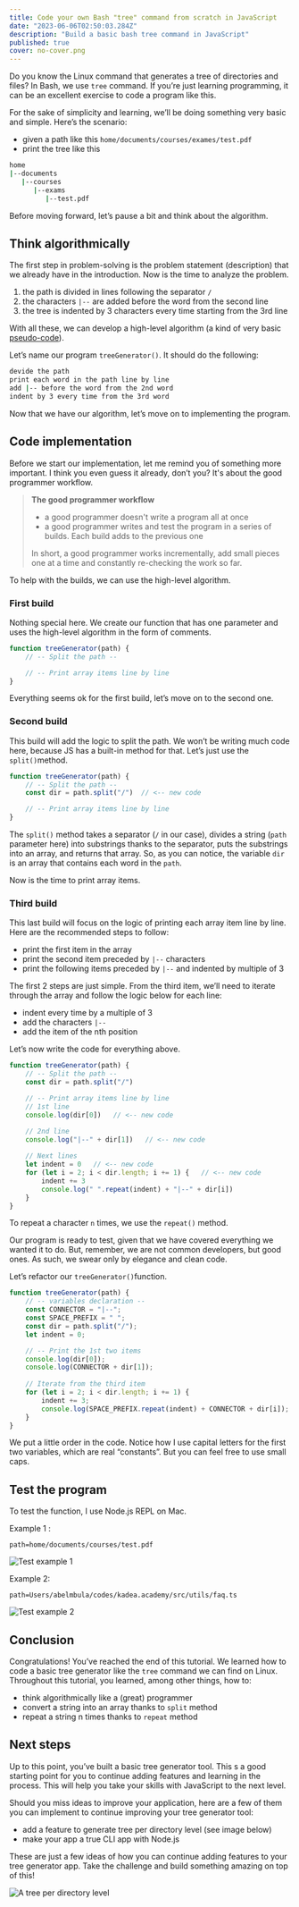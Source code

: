 ```yaml
---
title: Code your own Bash "tree" command from scratch in JavaScript
date: "2023-06-06T02:50:03.284Z"
description: "Build a basic bash tree command in JavaScript"
published: true
cover: no-cover.png
---
```



Do you know the Linux command that generates a tree of directories and files? In Bash, we use `tree` command. If you’re just learning programming, it can be an excellent exercise to code a program like this.

For the sake of simplicity and learning, we’ll be doing something very basic and simple. Here’s the scenario:

- given a path like this `home/documents/courses/exames/test.pdf`
- print the tree like this

```bash
home
|--documents
   |--courses
      |--exams
         |--test.pdf
```

Before moving forward, let’s pause a bit and think about the algorithm.

## Think algorithmically

The first step in problem-solving is the problem statement (description) that we already have in the introduction. Now is the time to analyze the problem.

1. the path is divided in lines following the separator `/`
2. the characters `|--` are added before the word from the second line
3. the tree is indented by 3 characters every time starting from the 3rd line

With all these, we can develop a high-level algorithm (a kind of very basic [pseudo-code](/blog/pseudocode)).

Let’s name our program `treeGenerator()`. It should do the following:

```bash
devide the path
print each word in the path line by line
add |-- before the word from the 2nd word
indent by 3 every time from the 3rd word
```

Now that we have our algorithm, let’s move on to implementing the program.

## Code implementation

Before we start our implementation, let me remind you of something more important. I think you even guess it already, don’t you? It's about the good programmer workflow.
> **The good programmer workflow**
>* a good programmer doesn't write a program all at once
>* a good programmer writes and test the program in a series of builds. Each build adds to the previous one
>    
> In short, a good programmer works incrementally, add small pieces one at a time and constantly re-checking the work so far.

To help with the builds, we can use the high-level algorithm.

### First build

Nothing special here. We create our function that has one parameter and uses the high-level algorithm in the form of comments.

```jsx
function treeGenerator(path) {
	// -- Split the path --

	// -- Print array items line by line
}
```

Everything seems ok for the first build, let’s move on to the second one.

### Second build

This build will add the logic to split the path. We won’t be writing much code here, because JS has a built-in method for that. Let’s just use the `split()`method.

```js
function treeGenerator(path) {
	// -- Split the path --
	const dir = path.split("/")  // <-- new code

	// -- Print array items line by line
}
```

The `split()` method takes a separator (`/` in our case), divides a string (`path` parameter here) into substrings thanks to the separator, puts the substrings into an array, and returns that array. So, as you can notice, the variable `dir` is an array that contains each word in the `path`. 

Now is the time to print array items.

### Third build

This last build will focus on the logic of printing each array item line by line. Here are the recommended steps to follow:

- print the first item in the array
- print the second item preceded by `|--` characters
- print the following items preceded by `|--` and indented by multiple of 3

The first 2 steps are just simple. From the third item, we’ll need to iterate through the array and follow the logic below for each line:

- indent every time by a multiple of 3
- add the characters `|--`
- add the item of the nth position

Let’s now write the code for everything above.

```js
function treeGenerator(path) {
	// -- Split the path --
	const dir = path.split("/")  

	// -- Print array items line by line
	// 1st line
	console.log(dir[0])   // <-- new code

	// 2nd line
	console.log("|--" + dir[1])   // <-- new code
	
	// Next lines
	let indent = 0   // <-- new code
	for (let i = 2; i < dir.length; i += 1) {   // <-- new code
		indent += 3
		console.log(" ".repeat(indent) + "|--" + dir[i])
	}
}
```

To repeat a character `n` times, we use the `repeat()` method. 

Our program is ready to test, given that we have covered everything we wanted it to do. But, remember, we are not common developers, but good ones. As such, we swear only by elegance and clean code.

Let’s refactor our `treeGenerator()`function.

```js
function treeGenerator(path) {
	// -- variables declaration --
	const CONNECTOR = "|--";
	const SPACE_PREFIX = " ";
	const dir = path.split("/");
	let indent = 0;

	// -- Print the 1st two items
	console.log(dir[0]); 
	console.log(CONNECTOR + dir[1]);
	
	// Iterate from the third item
	for (let i = 2; i < dir.length; i += 1) { 
		indent += 3;
		console.log(SPACE_PREFIX.repeat(indent) + CONNECTOR + dir[i]);
	}
}
```

We put a little order in the code. Notice how I use capital letters for the first two variables, which are real “constants”. But you can feel free to use small caps.

## Test the program

To test the function, I use Node.js REPL on Mac.

Example 1 : 

`path=home/documents/courses/test.pdf`

![Test example 1](test-example1.png)

Example 2:

`path=Users/abelmbula/codes/kadea.academy/src/utils/faq.ts` 

![Test example 2](test-example2.png)

## Conclusion

Congratulations! You’ve reached the end of this tutorial. We learned how to code a basic tree generator like the `tree` command we can find on Linux. Throughout this tutorial, you learned, among other things, how to:

- think algorithmically like a (great) programmer
- convert a string into an array thanks to `split` method
- repeat a string n times thanks to `repeat` method

## Next steps

Up to this point, you’ve built a basic tree generator tool. This s a good starting point for you to continue adding features and learning in the process. This will help you take your skills with JavaScript to the next level.

Should you miss ideas to improve your application, here are a few of them you can implement to continue improving your tree generator tool:

- add a feature to generate  tree per directory level (see image below)
- make your app a true CLI app with Node.js

These are just a few ideas of how you can continue adding features to your tree generator app. Take the challenge and build something amazing on top of this!

![A tree per directory level](tree-per-dir-level.png)


